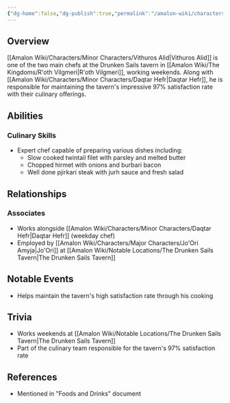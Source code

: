 ```yaml
---
{"dg-home":false,"dg-publish":true,"permalink":"/amalon-wiki/characters/minor-characters/vithuros-alid/","dgPassFrontmatter":true,"noteIcon":""}
---
```


## Overview
[[Amalon Wiki/Characters/Minor Characters/Vithuros Alid\|Vithuros Alid]] is one of the two main chefs at the Drunken Sails tavern in [[Amalon Wiki/The Kingdoms/R'oth Vilgmeri\|R'oth Vilgmeri]], working weekends. Along with [[Amalon Wiki/Characters/Minor Characters/Daqtar Hefr\|Daqtar Hefr]], he is responsible for maintaining the tavern's impressive 97% satisfaction rate with their culinary offerings.

## Abilities
### Culinary Skills
- Expert chef capable of preparing various dishes including:
  - Slow cooked twintail filet with parsley and melted butter
  - Chopped hirmet with onions and burbari bacon
  - Well done pjirkari steak with jurh sauce and fresh salad

## Relationships
### Associates
- Works alongside [[Amalon Wiki/Characters/Minor Characters/Daqtar Hefr\|Daqtar Hefr]] (weekday chef)
- Employed by [[Amalon Wiki/Characters/Major Characters/Jo'Ori Amyja\|Jo'Ori]] at [[Amalon Wiki/Notable Locations/The Drunken Sails Tavern\|The Drunken Sails Tavern]]

## Notable Events
- Helps maintain the tavern's high satisfaction rate through his cooking

## Trivia
- Works weekends at [[Amalon Wiki/Notable Locations/The Drunken Sails Tavern\|The Drunken Sails Tavern]]
- Part of the culinary team responsible for the tavern's 97% satisfaction rate

## References
- Mentioned in "Foods and Drinks" document